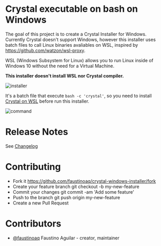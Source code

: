 # Crystal executable on bash on Windows

The goal of this project is to create a Crystal Installer for Windows. Currently Crystal doesn't support Windows, however this installer uses batch files to call Linux binaries avaliables on WSL, inspired by https://github.com/watzon/wsl-proxy.

WSL (Windows Subsystem for Linux) allows you to run Linux inside of Windows 10 without the need for a Virtual Machine.

**This installer doesn't install WSL nor Crystal compiler.**

![installer](http://i.imgur.com/NJMVrdy.png)

It's a batch file that execute `bash -c 'crystal'`, so you need to install [Crystal on WSL](https://crystal-lang.org/docs/installation/on_bash_on_ubuntu_on_windows.html) before run this installer.

![command](http://i.imgur.com/HonJ4mE.png)

# Release Notes

See [Changelog](https://github.com/faustinoaq/crystal-windows-installer/blob/master/CHANGELOG.md)

# Contributing

- Fork it https://github.com/faustinoaq/crystal-windows-installer/fork
- Create your feature branch git checkout -b my-new-feature
- Commit your changes git commit -am 'Add some feature'
- Push to the branch git push origin my-new-feature
- Create a new Pull Request

# Contributors

- [@faustinoaq](https://github.com/faustinoaq) Faustino Aguilar - creator, maintainer
